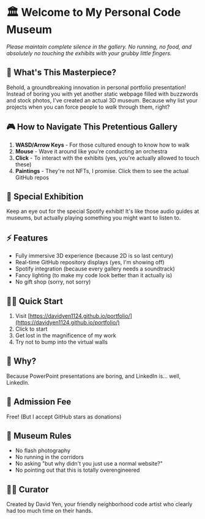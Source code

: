 # 🏛️ Welcome to My Personal Code Museum

_Please maintain complete silence in the gallery. No running, no food, and absolutely no touching the exhibits with your grubby little fingers._

## 🎨 What's This Masterpiece?

Behold, a groundbreaking innovation in personal portfolio presentation! Instead of boring you with yet another static webpage filled with buzzwords and stock photos, I've created an actual 3D museum. Because why list your projects when you can force people to _walk_ through them, right?

## 🎮 How to Navigate This Pretentious Gallery

1. **WASD/Arrow Keys** - For those cultured enough to know how to walk
2. **Mouse** - Wave it around like you're conducting an orchestra
3. **Click** - To interact with the exhibits (yes, you're actually allowed to touch these)
4. **Paintings** - They're not NFTs, I promise. Click them to see the actual GitHub repos

## 🎵 Special Exhibition

Keep an eye out for the special Spotify exhibit! It's like those audio guides at museums, but actually playing something you might want to listen to.

## ⚡ Features

- Fully immersive 3D experience (because 2D is so last century)
- Real-time GitHub repository displays (yes, I'm showing off)
- Spotify integration (because every gallery needs a soundtrack)
- Fancy lighting (to make my code look better than it actually is)
- No gift shop (sorry, not sorry)

## 🏃‍♂️ Quick Start

1. Visit [https://davidyen1124.github.io/portfolio/](https://davidyen1124.github.io/portfolio/)
2. Click to start
3. Get lost in the magnificence of my work
4. Try not to bump into the virtual walls

## 🤔 Why?

Because PowerPoint presentations are boring, and LinkedIn is... well, LinkedIn.

## 🎫 Admission Fee

Free! (But I accept GitHub stars as donations)

## 🚫 Museum Rules

- No flash photography
- No running in the corridors
- No asking "but why didn't you just use a normal website?"
- No pointing out that this is totally overengineered

## 👨‍💻 Curator

Created by David Yen, your friendly neighborhood code artist who clearly had too much time on their hands.
